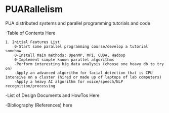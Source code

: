 # PUARallelism
PUA distributed systems and parallel programming tutorials and code


-Table of Contents Here

	1. Initial Features List
		0-Start some parallel programming course/develop a tutorial somehow
		0-Install Main methods: OpenMP, MPI, CUDA, Hadoop
		0-Implement simple known parallel algorithms
		-Perform interesting big data analysis (choose one heavy db to try on)
		-Apply an advanced algorithm for facial detection that is CPU intensive on a cluster (hired or made up of laptops of lab computers)
		-Apply a heavy AI algorithm for voice/speech/NLP recognition/processing


-List of Design Documents and HowTos Here


-Bibliography (References) here
